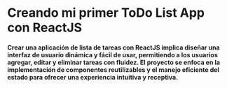 # Creando mi primer ToDo List App con ReactJS

#### Crear una aplicación de lista de tareas con ReactJS implica diseñar una interfaz de usuario dinámica y fácil de usar, permitiendo a los usuarios agregar, editar y eliminar tareas con fluidez. El proyecto se enfoca en la implementación de componentes reutilizables y el manejo eficiente del estado para ofrecer una experiencia intuitiva y receptiva.
